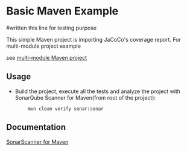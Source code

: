 # Basic Maven Example

#written this line for testing purpose

This simple Maven project is importing JaCoCo's coverage report. For multi-module project example 

see [multi-module Maven project](../maven-multimodule/README.md)

## Usage

* Build the project, execute all the tests and analyze the project with SonarQube Scanner for Maven(from root  of the project):

```shell
        mvn clean verify sonar:sonar
```

## Documentation

[SonarScanner for Maven](https://docs.sonarqube.org/latest/analysis/scan/sonarscanner-for-maven/)
